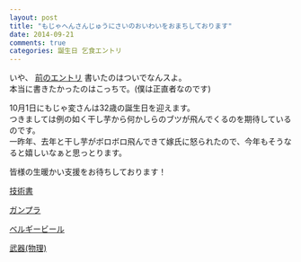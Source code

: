 ```yaml
---
layout: post
title: "もじゃへんさんじゅうにさいのおいわいをおまちしております"
date: 2014-09-21
comments: true
categories: 誕生日 乞食エントリ
---
```


いや、 [前のエントリ](http://shizone.github.io/blog/2014/09/21/01/) 書いたのはついでなんスよ。  
本当に書きたかったのはこっちで。(僕は正直者なのです)

10月1日にもじゃ変さんは32歳の誕生日を迎えます。  
つきましては例の如く干し芋から何かしらのブツが飛んでくるのを期待しているのです。  
一昨年、去年と干し芋がボロボロ飛んできて嫁氏に怒られたので、今年もそうなると嬉しいなぁと思っとります。

皆様の生暖かい支援をお待ちしております！

[技術書](http://www.amazon.co.jp/registry/wishlist/1345GN03KS5L1/)

[ガンプラ](http://www.amazon.co.jp/registry/wishlist/2B8SWTFYD5IC/)

[ベルギービール](http://www.amazon.co.jp/registry/wishlist/2N5QMYJIW6NKM/)

[武器(物理)](http://www.amazon.co.jp/registry/wishlist/LPR7MH6Y7N4/)
